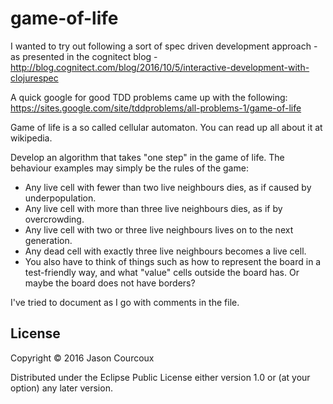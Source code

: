 # game-of-life

I wanted to try out following a sort of spec driven development approach - as presented in the cognitect blog -
http://blog.cognitect.com/blog/2016/10/5/interactive-development-with-clojurespec

A quick google for good TDD problems came up with the following:
https://sites.google.com/site/tddproblems/all-problems-1/game-of-life

Game of life is a so called cellular automaton. You can read up all about it at wikipedia.

Develop an algorithm that takes "one step" in the game of life. The behaviour examples may simply be the
rules of the game:
 - Any live cell with fewer than two live neighbours dies, as if caused by underpopulation.
 - Any live cell with more than three live neighbours dies, as if by overcrowding.
 - Any live cell with two or three live neighbours lives on to the next generation.
 - Any dead cell with exactly three live neighbours becomes a live cell.
 - You also have to think of things such as how to represent the board in a test-friendly way, and what "value" cells
 outside the board has. Or maybe the board does not have borders?

 I've tried to document as I go with comments in the file.

## License

Copyright © 2016 Jason Courcoux

Distributed under the Eclipse Public License either version 1.0 or (at
your option) any later version.
